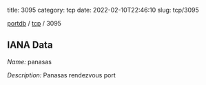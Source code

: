 title: 3095
category: tcp
date: 2022-02-10T22:46:10
slug: tcp/3095

[portdb](/) / [tcp](/category/tcp.html) / 3095


## IANA Data

_Name:_ panasas

_Description:_ Panasas rendezvous port

